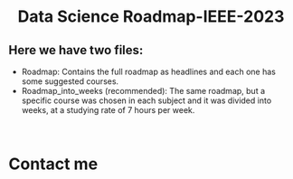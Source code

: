 
<h1 align="center">Data Science Roadmap-IEEE-2023</h1> 

## Here we have two files:
* Roadmap:  Contains the full roadmap as headlines and each one has some suggested courses. <br>
* Roadmap_into_weeks (recommended):  The same roadmap, but a specific course was chosen in each subject and it was divided into weeks, at a studying rate of 7 hours per week.
<br>


# Contact me

